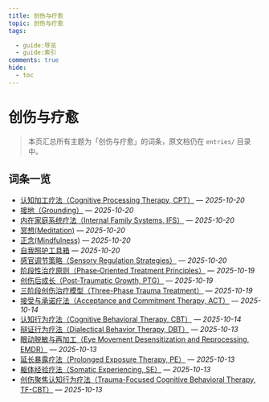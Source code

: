 ```yaml
---
title: 创伤与疗愈
topic: 创伤与疗愈
tags:

  - guide:导览
  - guide:索引
comments: true
hide:
  - toc
---
```


# 创伤与疗愈

> 本页汇总所有主题为「创伤与疗愈」的词条，原文档仍在 `entries/` 目录中。

## 词条一览

- [认知加工疗法（Cognitive Processing Therapy, CPT）](Cognitive-Processing-Therapy-CPT.md) — *2025-10-20*
- [接地（Grounding）](Grounding.md) — *2025-10-20*
- [内在家庭系统疗法（Internal Family Systems, IFS）](Internal-Family-Systems-IFS.md) — *2025-10-20*
- [冥想(Meditation)](Meditation.md) — *2025-10-20*
- [正念(Mindfulness)](Mindfulness.md) — *2025-10-20*
- [自我照护工具箱](Self-Care-Toolkit.md) — *2025-10-20*
- [感官调节策略（Sensory Regulation Strategies）](Sensory-Regulation-Strategies.md) — *2025-10-20*
- [阶段性治疗原则（Phase‑Oriented Treatment Principles）](Phase-Oriented-Treatment-Principles.md) — *2025-10-19*
- [创伤后成长（Post‑Traumatic Growth, PTG）](Post-Traumatic-Growth-PTG.md) — *2025-10-19*
- [三阶段创伤治疗模型（Three-Phase Trauma Treatment）](Three-Phase-Trauma-Treatment.md) — *2025-10-19*
- [接受与承诺疗法（Acceptance and Commitment Therapy, ACT）](Acceptance-Commitment-Therapy-ACT.md) — *2025-10-14*
- [认知行为疗法（Cognitive Behavioral Therapy, CBT）](Cognitive-Behavioral-Therapy-CBT.md) — *2025-10-14*
- [辩证行为疗法（Dialectical Behavior Therapy, DBT）](Dialectical-Behavior-Therapy-DBT.md) — *2025-10-13*
- [眼动脱敏与再加工（Eye Movement Desensitization and Reprocessing, EMDR）](Eye-Movement-Desensitization-Reprocessing-EMDR.md) — *2025-10-13*
- [延长暴露疗法（Prolonged Exposure Therapy, PE）](Prolonged-Exposure-Therapy-PE.md) — *2025-10-13*
- [躯体经验疗法（Somatic Experiencing, SE）](Somatic-Experiencing-SE.md) — *2025-10-13*
- [创伤聚焦认知行为疗法（Trauma-Focused Cognitive Behavioral Therapy, TF-CBT）](Trauma-Focused-Cognitive-Behavioral-Therapy-TF-CBT.md) — *2025-10-13*
